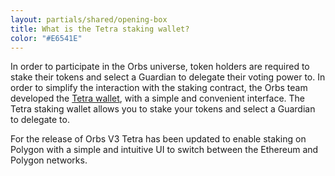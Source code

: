 ```yaml
---
layout: partials/shared/opening-box
title: What is the Tetra staking wallet?
color: "#E6541E"
---
```


In order to participate in the Orbs universe, token holders are required to stake their tokens and select a Guardian to delegate their voting power to.
In order to simplify the interaction with the staking contract, the Orbs team developed the [Tetra wallet](https://staking.orbs.network/), with a simple and convenient interface. The Tetra staking wallet allows you to stake your tokens and select a Guardian to delegate to.
 
For the release of Orbs V3 Tetra has been updated to enable staking on Polygon with a simple and intuitive UI to switch between the Ethereum and Polygon networks.
